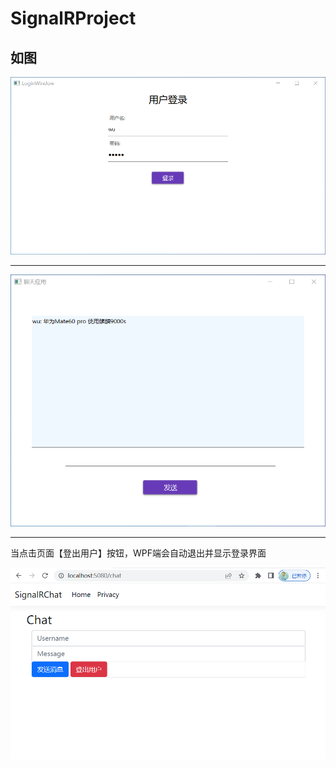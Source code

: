 # SignalRProject

## 如图

![image](https://raw.githubusercontent.com/WuLex/UsefulPicture/main/winformtools/autologout/client1.png)

-------------------------

![image](https://raw.githubusercontent.com/WuLex/UsefulPicture/main/winformtools/autologout/client2.png)

-----------------------

当点击页面【登出用户】按钮，WPF端会自动退出并显示登录界面

![image](https://raw.githubusercontent.com/WuLex/UsefulPicture/main/winformtools/autologout/server.png)
